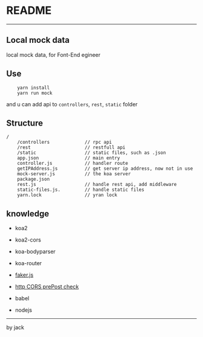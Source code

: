 # README
----
## Local mock data
local mock data, for Font-End egineer

## Use

```
	yarn install
	yarn run mock
```

and u can add api to `controllers`, `rest`, `static` folder

##	Structure

	/
		/controllers			 // rpc api
		/rest					 // restfull api
		/static					 // static files, such as .json
		app.json  				 // main entry
		controller.js 			 // handler route
		getIPAddress.js 		 // get server ip address, now not in use
		mock-server.js 			 // the koa server 
		package.json			 
		rest.js 				 // handle rest api, add middleware
		static-files.js. 		 // handle static files
		yarn.lock 				 // yran lock

## knowledge

* koa2
* koa2-cors
* koa-bodyparser
* koa-router
* [faker.js](https://github.com/marak/faker.js/)

* [http CORS prePost check](https://developer.mozilla.org/zh-CN/docs/Web/HTTP/Access_control_CORS#Preflighted_requests)
* babel
* nodejs

----

by jack